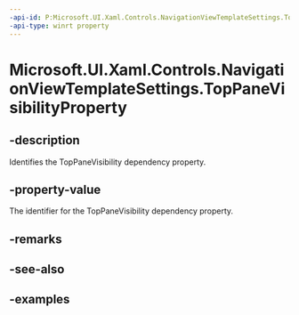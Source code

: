 ```yaml
---
-api-id: P:Microsoft.UI.Xaml.Controls.NavigationViewTemplateSettings.TopPaneVisibilityProperty
-api-type: winrt property
---
```


<!-- Property syntax.
public DependencyProperty TopPaneVisibilityProperty { get; }
-->

# Microsoft.UI.Xaml.Controls.NavigationViewTemplateSettings.TopPaneVisibilityProperty

## -description

Identifies the TopPaneVisibility dependency property.

## -property-value

The identifier for the TopPaneVisibility dependency property.

## -remarks

## -see-also

## -examples

